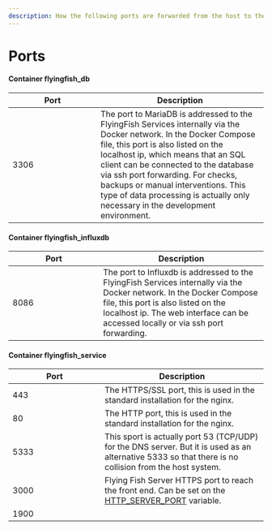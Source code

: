 ```yaml
---
description: How the following ports are forwarded from the host to the containers.
---
```


# Ports

#### Container flyingfish\_db

<table><thead><tr><th width="158">Port</th><th>Description</th></tr></thead><tbody><tr><td>3306</td><td>The port to MariaDB is addressed to the FlyingFish Services internally via the Docker network. In the Docker Compose file, this port is also listed on the localhost ip, which means that an SQL client can be connected to the database via ssh port forwarding. For checks, backups or manual interventions. This type of data processing is actually only necessary in the development environment.</td></tr></tbody></table>

#### Container flyingfish\_influxdb

<table><thead><tr><th width="163">Port</th><th>Description</th></tr></thead><tbody><tr><td>8086</td><td>The port to Influxdb is addressed to the FlyingFish Services internally via the Docker network. In the Docker Compose file, this port is also listed on the localhost ip. The web interface can be accessed locally or via ssh port forwarding.</td></tr></tbody></table>

#### Container flyingfish\_service

<table><thead><tr><th width="166">Port</th><th>Description</th></tr></thead><tbody><tr><td>443</td><td>The HTTPS/SSL port, this is used in the standard installation for the nginx.</td></tr><tr><td>80</td><td>The HTTP port, this is used in the standard installation for the nginx.</td></tr><tr><td>5333</td><td>This sport is actually port 53 (TCP/UDP) for the DNS server. But it is used as an alternative 5333 so that there is no collision from the host system.</td></tr><tr><td>3000</td><td>Flying Fish Server HTTPS port to reach the front end. Can be set on the <a href="../env.md">HTTP_SERVER_PORT</a> variable.</td></tr><tr><td>1900</td><td></td></tr></tbody></table>

